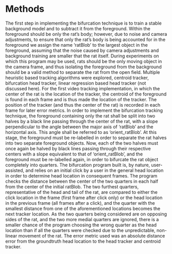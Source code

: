 # Methods

The first step in implementing the bifurcation technique is to train a stable background model and to subtract it from the foreground. Within the foreground should be only the rat’s body; however, due to noise and camera adjustments, to ensure that only the rat’s body is being accounted for in the foreground we assign the name ‘ratBlob’ to the largest object in the foreground, assuming that the noise caused by camera adjustments and background training are smaller that the rat itself. During experiments on which this program may be used, rats should be the only moving object in the camera frame, and thus isolating the foreground from the background should be a valid method to separate the rat from the open field. 
Multiple heuristic based tracking algorithms were explored, centroid tracker, bifurcation head tracker, linear regression based head tracker (not discussed here). For the first video tracking implementation, in which the center of the rat is the location of the tracker, the centroid of the foreground is found in each frame and is thus made the location of the tracker. The position of the tracker (and thus the center of the rat) is recorded in each frame for later error metrics.
In order to implement the bifurcation tracking technique, the foreground containing only the rat shall be split into two halves by a black line passing through the center of the rat, with a slope perpendicular to the angle between the major axis of ‘ratBlob’ and the horizontal axis. This angle shall be referred to as ‘orient_ratBlob’. At this stage, the foreground must be re-labelled in order to separate the rat halves into two separate foreground objects. Now, each of the two halves must once again be halved by black lines passing through their respective centers with a slope equivalent to that of ‘orient_ratBlob’, and the foreground must be re-labelled again, in order to bifurcate the rat object completely into quarters.
The bifurcation program built is, by nature, user-assisted, and relies on an initial click by a user in the general head location in order to determine head location in consequent frames. The program checks the distance between the center of the two quarters in each half from the center of the initial ratBlob. The two furthest quarters, representative of the head and tail of the rat, are compared to either the click location in the frame (first frame after click only) or the head location in the previous frame (all frames after a click), and the quarter with the smallest distance from one of the aforementioned locations becomes the next tracker location. As the two quarters being considered are on opposing sides of the rat, and the two more medial quarters are ignored, there is a smaller chance of the program choosing the wrong quarter as the head location than if all the quarters were checked due to the unpredictable, non-linear movement of the rat.
The error metric used was an absolute distance error from the groundtruth head location to the head tracker and centroid tracker.
